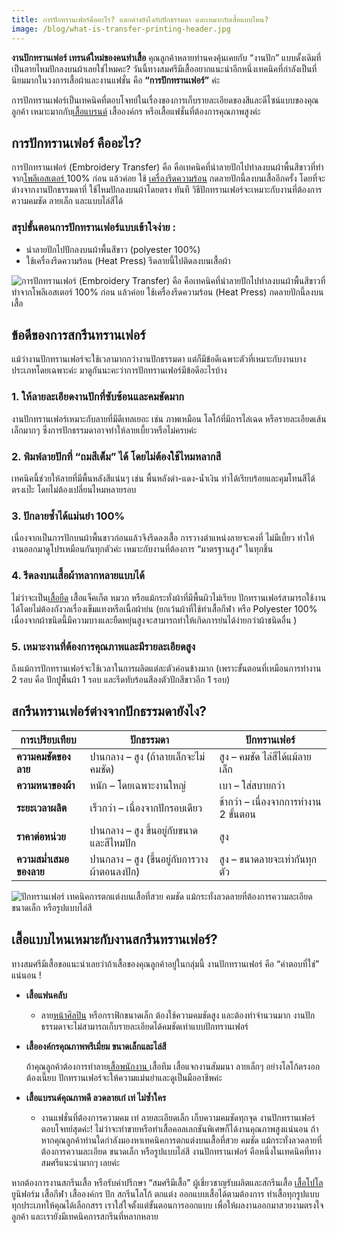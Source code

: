 ```yaml
---
title: การปักทรานเฟอร์คืออะไร? แตกต่างยังไงกับปักธรรมดา และเหมาะกับเสื้อแบบไหน?
image: /blog/what-is-transfer-printing-header.jpg
---
```


**งานปักทรานเฟอร์ เทรนด์ใหม่ของคนทำเสื้อ** คุณลูกค้าหลายท่านคงคุ้นเคยกับ “งานปัก” แบบดั้งเดิมที่เป็นลายไหมปักลงบนผ้าเลยใช่ไหมคะ? วันนี้ทางสมศรีมีเสื้ออยากแนะนำอีกหนึ่งเทคนิคที่กำลังเป็นที่นิยมมากในวงการเสื้อผ้าและงานแฟชั่น คือ **“การปักทรานเฟอร์”** ค่ะ

การปักทรานเฟอร์เป็นเทคนิคที่ตอบโจทย์ในเรื่องของการเก็บรายละเอียดของสีและดีไซน์แบบของคุณลูกค้า เหมาะมากกับ[เสื้อแบรนด์](/why-use-combed-cotton)
 เสื้อองค์กร หรือเสื้อแฟชั่นที่ต้องการคุณภาพสูงค่ะ

## การปักทรานเฟอร์ คืออะไร?

การปักทรานเฟอร์ (Embroidery Transfer) คือ คือเทคนิคที่นำลายปักไปทำลงบนผ้าพื้นสีขาวที่ทำจาก[โพลีเอสเตอร์ ](/what-is-polyester-fabric-used-for)100% ก่อน แล้วค่อย ใช้ [เครื่องรีดความร้อน](https://ink-spa.com/shop/heat-press/) กดลายปักนี้ลงบนเสื้ออีกครั้ง โดยที่จะต่างจากงานปักธรรมดาที่ ใช้ไหมปักลงบนผ้าโดยตรง ทันที
วิธีปักทรานเฟอร์จะเหมาะกับงานที่ต้องการความคมชัด ลายเล็ก และแบบไล่สีได้

### สรุปขั้นตอนการปักทรานเฟอร์แบบเข้าใจง่าย :

- นำลายปักไปปักลงบนผ้าพื้นสีขาว (polyester 100%)
- ใช้เครื่องรีดความร้อน (Heat Press) รีดลายนี้ไปติดลงบนเสื้อผ้า

![การปักทรานเฟอร์ (Embroidery Transfer) คือ คือเทคนิคที่นำลายปักไปทำลงบนผ้าพื้นสีขาวที่ทำจากโพลีเอสเตอร์ 100% ก่อน แล้วค่อย ใช้เครื่องรีดความร้อน (Heat Press) กดลายปักนี้ลงบนเสื้อ](/blog/2702.jpg)

## ข้อดีของการสกรีนทรานเฟอร์

แม้ว่างานปักทรานเฟอร์จะใช้เวลามากกว่างานปักธรรมดา แต่ก็มีข้อดีเฉพาะตัวที่เหมาะกับงานบางประเภทโดยเฉพาะค่ะ มาดูกันนะคะว่าการปักทรานเฟอร์มีข้อดีอะไรบ้าง

 ### 1. ให้ลายละเอียดงานปักที่ซับซ้อนและคมชัดมาก

งานปักทรานเฟอร์เหมาะกับลายที่มีดีเทลเยอะ เช่น ภาพเหมือน โลโก้ที่มีการไล่เฉด หรือรายละเอียดเส้นเล็กมากๆ ซึ่งการปักธรรมดาอาจทำให้ลายเบี้ยวหรือไม่ครบค่ะ

### 2. พิมพ์ลายปักที่ “ถมสีเต็ม” ได้ โดยไม่ต้องใช้ไหมหลากสี

เทคนิคนี้ช่วยให้ลายที่มีพื้นหลังสีแน่นๆ เช่น พื้นหลังดำ-แดง-น้ำเงิน ทำได้เรียบร้อยและคุมโทนสีได้ตรงเป๊ะ โดยไม่ต้องเปลี่ยนไหมหลายรอบ

 ### 3. ปักลายซ้ำได้แม่นยำ 100%
เนื่องจากเป็นการปักบนผ้าพื้นขาวก่อนแล้วจึงรีดลงเสื้อ การวางตำแหน่งลายจะคงที่ ไม่มีเบี้ยว ทำให้งานออกมาดูโปรเหมือนกันทุกตัวค่ะ เหมาะกับงานที่ต้องการ “มาตรฐานสูง” ในทุกชิ้น  

### 4. รีดลงบนเสื้อผ้าหลากหลายแบบได้

ไม่ว่าจะเป็น[เสื้อยืด](/docs/components/prose)
 เสื้อแจ็คเก็ต หมวก หรือแม้กระทั่งผ้าที่มีพื้นผิวไม่เรียบ ปักทรานเฟอร์สามารถใช้งานได้โดยไม่ต้องกังวลเรื่องเข็มแทงหรือเนื้อผ้าย่น (ยกเว้นผ้าที่ใช้ทำเสื้อกีฬา หรือ Polyester 100% เนื่องจากผ้าชนิดนี้มีความบางและยืดหยุ่นสูงจะสามารถทำให้เกิดการย่นได้ง่ายกว่าผ้าชนิดอื่น
)

### 5. เหมาะงานที่ต้องการคุณภาพและมีรายละเอียดสูง

ถึงแม้การปักทรานเฟอร์จะใช้เวลาในการผลิตแต่ละตัวค่อนข้างมาก
(เพราะขั้นตอนที่เหมือนการทำงาน 2 รอบ คือ ปักปูพื้นผ้า 1 รอบ และรีดทับร้อนสีลงตัวปักสีขาวอีก 1 รอบ)

## สกรีนทรานเฟอร์ต่างจากปักธรรมดายังไง?


| การเปรียบเทียบ           | ปักธรรมดา                                           | ปักทรานเฟอร์                                           |
|---------------------------|-----------------------------------------------------|--------------------------------------------------------|
| **ความคมชัดของลาย**        | ปานกลาง – สูง (ถ้าลายเล็กจะไม่คมชัด)               | สูง – คมชัด ไล่สีได้แม้ลายเล็ก                         |
| **ความหนาของผ้า**         | หนัก – โดยเฉพาะงานใหญ่                             | เบา – ใส่สบายกว่า                                       |
| **ระยะเวลาผลิต**          | เร็วกว่า – เนื่องจากปักรอบเดียว                     | ช้ากว่า – เนื่องจากการทำงาน 2 ขั้นตอน                  |
| **ราคาต่อหน่วย**         | ปานกลาง – สูง ขึ้นอยู่กับขนาดและสีไหมปัก             | สูง                                                     |
| **ความสม่ำเสมอของลาย**     | ปานกลาง – สูง (ขึ้นอยู่กับการวางผ้าตอนลงปัก)         | สูง – ขนาดลายจะเท่ากันทุกตัว                          |


![ปักทรานเฟอร์  เทคนิคการตกแต่งบนเสื้อที่สวย คมชัด แม้กระทั่งลวดลายที่ต้องการความละเอียด ขนาดเล็ก หรือรูปแบบไล่สี](/blog/14490743_5451276.jpg)

## เสื้อแบบไหนเหมาะกับงานสกรีนทรานเฟอร์?

ทางสมศรีมีเสื้อขอแนะนำเลยว่าถ้าเสื้อของคุณลูกค้าอยู่ในกลุ่มนี้ งานปักทรานเฟอร์ คือ “คำตอบที่ใช่” แน่นอน !

- **เสื้อแฟนคลับ**

    - ลาย[หน้าศิลปิน](/collection-of-ideas-for-fan-club-shirts)
    หรือกราฟิกขนาดเล็ก ต้องใช้ความคมชัดสูง และต้องทำจำนวนมาก งานปักธรรมดาจะไม่สามารถเก็บรายละเอียดได้คมชัดเท่าแบบปักทรานเฟอร์

- **เสื้อองค์กรคุณภาพพรีเมี่ยม ขนาดเล็กและไล่สี**

    ถ้าคุณลูกค้าต้องการทำลาย[เสื้อพนักงาน ](/company-shirt)เสื้อทีม เสื้อแจกงานสัมมนา ลายเล็กๆ อย่างโลโก้ตรงอก ต้องเนี๊ยบ ปักทรานเฟอร์จะให้ความแม่นยำและดูเป็นมืออาชีพค่ะ  

 - **เสื้อแบรนด์คุณภาพดี ลวดลายเก๋ เท่ ไม่ซ้ำใคร**

    - งานแฟชั่นที่ต้องการความคม เท่ ลายละเอียดเล็ก เก็บความคมชัดทุกจุด งานปักทรานเฟอร์ตอบโจทย์สุดค่ะ!  ไม่ว่าจะทำขายหรือทำเสื้อคอลเลกชันพิเศษก็ได้งานคุณภาพสูงแน่นอน
ถ้าหากคุณลูกค้าท่านใดกำลังมองหาเทคนิคการตกแต่งบนเสื้อที่สวย คมชัด แม้กระทั่งลวดลายที่ต้องการความละเอียด ขนาดเล็ก หรือรูปแบบไล่สี งานปักทรานเฟอร์ คือหนึ่งในเทคนิคที่ทางสมศรีแนะนำมากๆ เลยค่ะ

หากต้องการงานสกรีนเสื้อ หรือรับคำปรึกษา “สมศรีมีเสื้อ” ผู้เชี่ยวชาญรับผลิตและสกรีนเสื้อ [เสื้อโปโล](/polo) ยูนิฟอร์ม เสื้อกีฬา เสื้อองค์กร ปัก สกรีนโลโก้ ตกแต่ง ออกแบบเสื้อได้ตามต้องการ ทำเสื้อทุกรูปแบบทุกประเภทให้คุณได้เลือกสรร เราใส่ใจตั้งแต่ขั้นตอนการออกแบบ เพื่อให้ผลงานออกมาสวยงามตรงใจลูกค้า และเรายังมีเทคนิคการสกรีนที่หลากหลาย
